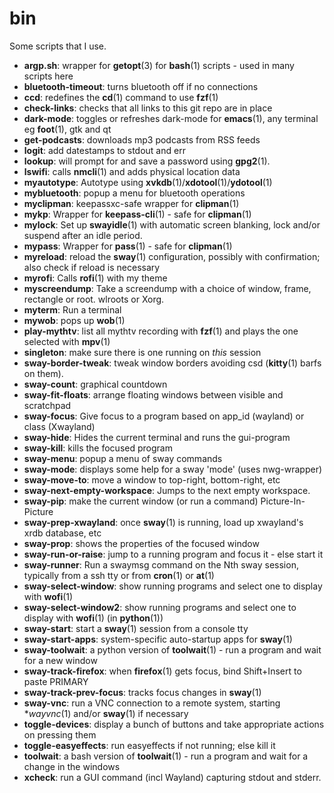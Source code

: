 # bin

Some scripts that I use.

- **argp.sh**: wrapper for **getopt**(3) for **bash**(1) scripts - used in many scripts here
- **bluetooth-timeout**: turns bluetooth off if no connections 
- **ccd**: redefines the **cd**(1) command to use **fzf**(1)
- **check-links**: checks that all links to this git repo are in place
- **dark-mode**: toggles or refreshes dark-mode for **emacs**(1), any terminal eg **foot**(1), gtk and qt
- **get-podcasts**: downloads mp3 podcasts from RSS feeds
- **logit**: add datestamps to stdout and err
- **lookup**: will prompt for and save a password using **gpg2**(1).
- **lswifi**: calls **nmcli**(1) and adds physical location data
- **myautotype**: Autotype using **xvkdb**(1)/**xdotool**(1)/**ydotool**(1)
- **mybluetooth**: popup a menu for bluetooth operations
- **myclipman**: keepassxc-safe wrapper for **clipman**(1)
- **mykp**: Wrapper for **keepass-cli**(1) - safe for **clipman**(1)
- **mylock**: Set up **swayidle**(1) with automatic screen blanking, lock and/or suspend after an idle period.
- **mypass**: Wrapper for **pass**(1) - safe for **clipman**(1)
- **myreload**: reload the **sway**(1) configuration, possibly with confirmation; also check if reload is necessary
- **myrofi**: Calls **rofi**(1) with my theme
- **myscreendump**: Take a screendump with a choice of window, frame, rectangle or root. wlroots or Xorg.
- **myterm**: Run a terminal
- **mywob**: pops up **wob**(1)
- **play-mythtv**: list all mythtv recording with **fzf**(1) and plays the one selected with **mpv**(1)
- **singleton**: make sure there is one <program> running on _this_ session
- **sway-border-tweak**: tweak window borders avoiding csd (**kitty**(1) barfs on them).
- **sway-count**: graphical countdown
- **sway-fit-floats**: arrange floating windows between visible and scratchpad 
- **sway-focus**: Give focus to a program based on app_id (wayland) or class (Xwayland)
- **sway-hide**: Hides the current terminal and runs the gui-program
- **sway-kill**: kills the focused program
- **sway-menu**: popup a menu of sway commands
- **sway-mode**: displays some help for a sway 'mode' (uses nwg-wrapper)
- **sway-move-to**: move a window to top-right, bottom-right, etc
- **sway-next-empty-workspace**: Jumps to the next empty workspace.
- **sway-pip**: make the current window (or run a command) Picture-In-Picture
- **sway-prep-xwayland**: once **sway**(1) is running, load up xwayland's xrdb database, etc
- **sway-prop**: shows the properties of the focused window
- **sway-run-or-raise**: jump to a running program and focus it - else start it
- **sway-runner**: Run a swaymsg command on the Nth sway session, typically from a ssh tty or from **cron**(1) or **at**(1)
- **sway-select-window**: show running programs and select one to display with **wofi**(1)
- **sway-select-window2**: show running programs and select one to display with **wofi**(1) (in **python**(1))
- **sway-start**: start a **sway**(1) session from a console tty
- **sway-start-apps**: system-specific auto-startup apps for **sway**(1)
- **sway-toolwait**: a python version of **toolwait**(1) - run a program and wait for a new window
- **sway-track-firefox**: when **firefox**(1) gets focus, bind Shift+Insert to paste PRIMARY
- **sway-track-prev-focus**: tracks focus changes in **sway**(1)
- **sway-vnc**: run a VNC connection to a remote system, starting **wayvnc*(1) and/or **sway**(1) if necessary
- **toggle-devices**: display a bunch of buttons and take appropriate actions on pressing them
- **toggle-easyeffects**: run easyeffects if not running; else kill it
- **toolwait**: a bash version of **toolwait**(1) - run a program and wait for a change in the windows
- **xcheck**: run a GUI command (incl Wayland) capturing stdout and stderr.

<!-- 
Local Variables:
mode: gfm
markdown-command: "pandoc -s -f gfm --metadata title=README"
eval: (add-hook 'after-save-hook (lambda nil (shell-command (concat markdown-command " README.md > README.html"))) nil 'local)
End:
-->

